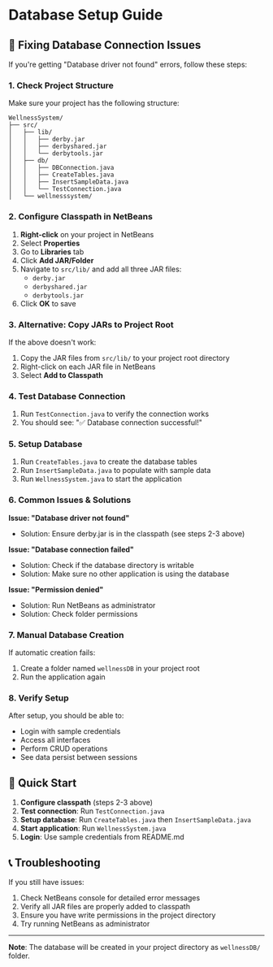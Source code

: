 # Database Setup Guide

## 🔧 Fixing Database Connection Issues

If you're getting "Database driver not found" errors, follow these steps:

### 1. Check Project Structure
Make sure your project has the following structure:
```
WellnessSystem/
├── src/
│   ├── lib/
│   │   ├── derby.jar
│   │   ├── derbyshared.jar
│   │   └── derbytools.jar
│   ├── db/
│   │   ├── DBConnection.java
│   │   ├── CreateTables.java
│   │   ├── InsertSampleData.java
│   │   └── TestConnection.java
│   └── wellnesssystem/
```

### 2. Configure Classpath in NetBeans

1. **Right-click** on your project in NetBeans
2. Select **Properties**
3. Go to **Libraries** tab
4. Click **Add JAR/Folder**
5. Navigate to `src/lib/` and add all three JAR files:
   - `derby.jar`
   - `derbyshared.jar`
   - `derbytools.jar`
6. Click **OK** to save

### 3. Alternative: Copy JARs to Project Root

If the above doesn't work:
1. Copy the JAR files from `src/lib/` to your project root directory
2. Right-click on each JAR file in NetBeans
3. Select **Add to Classpath**

### 4. Test Database Connection

1. Run `TestConnection.java` to verify the connection works
2. You should see: "✅ Database connection successful!"

### 5. Setup Database

1. Run `CreateTables.java` to create the database tables
2. Run `InsertSampleData.java` to populate with sample data
3. Run `WellnessSystem.java` to start the application

### 6. Common Issues & Solutions

**Issue: "Database driver not found"**
- Solution: Ensure derby.jar is in the classpath (see steps 2-3 above)

**Issue: "Database connection failed"**
- Solution: Check if the database directory is writable
- Solution: Make sure no other application is using the database

**Issue: "Permission denied"**
- Solution: Run NetBeans as administrator
- Solution: Check folder permissions

### 7. Manual Database Creation

If automatic creation fails:
1. Create a folder named `wellnessDB` in your project root
2. Run the application again

### 8. Verify Setup

After setup, you should be able to:
- Login with sample credentials
- Access all interfaces
- Perform CRUD operations
- See data persist between sessions

## 🚀 Quick Start

1. **Configure classpath** (steps 2-3 above)
2. **Test connection**: Run `TestConnection.java`
3. **Setup database**: Run `CreateTables.java` then `InsertSampleData.java`
4. **Start application**: Run `WellnessSystem.java`
5. **Login**: Use sample credentials from README.md

## 📞 Troubleshooting

If you still have issues:
1. Check NetBeans console for detailed error messages
2. Verify all JAR files are properly added to classpath
3. Ensure you have write permissions in the project directory
4. Try running NetBeans as administrator

---

**Note**: The database will be created in your project directory as `wellnessDB/` folder. 